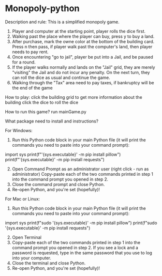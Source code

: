 # Monopoly-python


Description and rule:
This is a simplified monopoly game.

1. Player and computer at the starting point, player rolls the dice first.
2. Walking past the place where the player can buy, press y to buy a land.
3. After purchase, mark the owne color at the bottom of the building card.
   Press n then pass, if player walk past the computer's land, then player needs to pay rent.
4. Once encountering "go to jail", player be put into a Jail, and be paused for a round.
5. If the player walks normally and lands on the "Jail" grid, they are merely "visiting" the Jail and do not incur any penalty. On the next turn, they can roll the dice as usual and continue the game.
6. Walking through the "Tax" area need to pay taxes, if bankruptcy will be the end of the game


How to play:
click the building grid to get more information about the building
click the dice to roll the dice

How to run this game?
run mainGame.py

What package need to install and instructions?

For Windows:

1. Run this Python code block in your main Python file (it will print the commands you need to paste into your command prompt):

import sys
print(f"'{sys.executable}' -m pip install pillow")
print(f"'{sys.executable}' -m pip install requests")

2. Open Command Prompt as an administrator user (right click - run as administrator)
   Copy-paste each of the two commands printed in step 1 into the command prompt you opened in step 2.
3. Close the command prompt and close Python.
4. Re-open Python, and you're set (hopefully)!

For Mac or Linux:

1. Run this Python code block in your main Python file (it will print the commands you need to paste into your command prompt):

import sys
print(f"sudo '{sys.executable}' -m pip install pillow")
print(f"sudo '{sys.executable}' -m pip install requests")

2. Open Terminal
3. Copy-paste each of the two commands printed in step 1 into the command prompt you opened in step 2. If you see a lock and a password is requested, type in the same password that you use to log into your computer.
4. Close the terminal and close Python.
5. Re-open Python, and you're set (hopefully)!
